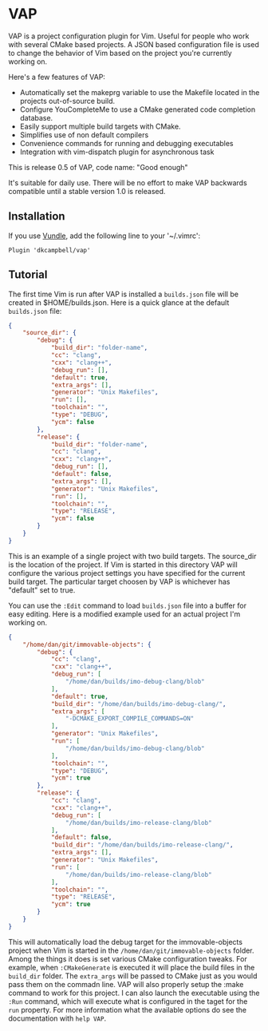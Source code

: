 VAP
===

VAP is a project configuration plugin for Vim. Useful for people who work with
several CMake based projects. A JSON based configuration file is used to change
the behavior of Vim based on the project you're currently working on.

Here's a few features of VAP:

* Automatically set the makeprg variable to use the Makefile located in the projects out-of-source build.
* Configure YouCompleteMe to use a CMake generated code completion database.
* Easily support multiple build targets with CMake.
* Simplifies use of non default compilers
* Convenience commands for running and debugging executables
* Integration with vim-dispatch plugin for asynchronous task

This is release 0.5 of VAP, code name: "Good enough"

It's suitable for daily use. There will be no effort to make VAP backwards
compatible until a stable version 1.0 is released.

## Installation ##
If you use [Vundle](https://github.com/gmarik/vundle), add the following line
to your '~/.vimrc':
```vim
Plugin 'dkcampbell/vap'
```

## Tutorial ##
The first time Vim is run after VAP is installed a `builds.json` file will be
created in $HOME/builds.json. Here is a quick glance at the default
`builds.json` file:

```json
{
    "source_dir": {
        "debug": {
            "build_dir": "folder-name",
            "cc": "clang",
            "cxx": "clang++",
            "debug_run": [],
            "default": true,
            "extra_args": [],
            "generator": "Unix Makefiles",
            "run": [],
            "toolchain": "",
            "type": "DEBUG",
            "ycm": false
        },
        "release": {
            "build_dir": "folder-name",
            "cc": "clang",
            "cxx": "clang++",
            "debug_run": [],
            "default": false,
            "extra_args": [],
            "generator": "Unix Makefiles",
            "run": [],
            "toolchain": "",
            "type": "RELEASE",
            "ycm": false
        }
    }
}
```

This is an example of a single project with two build targets. The source_dir
is the location of the project. If Vim is started in this directory VAP will
configure the various project settings you have specified for the current
build target. The particular target choosen by VAP is whichever has "default"
set to true.

You can use the `:Edit` command to load `builds.json` file into a buffer for
easy editing. Here is a modified example used for an actual project I'm
working on.

```json
{
    "/home/dan/git/immovable-objects": {
        "debug": {
            "cc": "clang",
            "cxx": "clang++",
            "debug_run": [
                "/home/dan/builds/imo-debug-clang/blob"
            ],
            "default": true,
            "build_dir": "/home/dan/builds/imo-debug-clang/",
            "extra_args": [
                "-DCMAKE_EXPORT_COMPILE_COMMANDS=ON"
            ],
            "generator": "Unix Makefiles",
            "run": [
                "/home/dan/builds/imo-debug-clang/blob"
            ],
            "toolchain": "",
            "type": "DEBUG",
            "ycm": true
        },
        "release": {
            "cc": "clang",
            "cxx": "clang++",
            "debug_run": [
                "/home/dan/builds/imo-release-clang/blob"
            ],
            "default": false,
            "build_dir": "/home/dan/builds/imo-release-clang/",
            "extra_args": [],
            "generator": "Unix Makefiles",
            "run": [
                "/home/dan/builds/imo-release-clang/blob"
            ],
            "toolchain": "",
            "type": "RELEASE",
            "ycm": true
        }
    }
}
```

This will automatically load the debug target for the immovable-objects
project when Vim is started in the `/home/dan/git/immovable-objects` folder.
Among the things it does is set various CMake configuration tweaks. For
example, when `:CMakeGenerate` is executed it will place the build files in
the `build_dir` folder. The `extra_args` will be passed to CMake just as you
would pass them on the commadn line. VAP will also properly setup the :make
command to work for this project. I can also launch the executable using the
`:Run` command, which will execute what is configured in the taget for the
`run` property. For more information what the available options do see the
documentation with `help VAP`.
